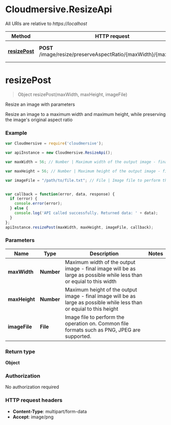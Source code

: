 # Cloudmersive.ResizeApi

All URIs are relative to *https://localhost*

Method | HTTP request | Description
------------- | ------------- | -------------
[**resizePost**](ResizeApi.md#resizePost) | **POST** /image/resize/preserveAspectRatio/{maxWidth}/{maxHeight} | Resize an image with parameters


<a name="resizePost"></a>
# **resizePost**
> Object resizePost(maxWidth, maxHeight, imageFile)

Resize an image with parameters

Resize an image to a maximum width and maximum height, while preserving the image&#39;s original aspect ratio

### Example
```javascript
var Cloudmersive = require('cloudmersive');

var apiInstance = new Cloudmersive.ResizeApi();

var maxWidth = 56; // Number | Maximum width of the output image - final image will be as large as possible while less than or equial to this width

var maxHeight = 56; // Number | Maximum height of the output image - final image will be as large as possible while less than or equial to this height

var imageFile = "/path/to/file.txt"; // File | Image file to perform the operation on.  Common file formats such as PNG, JPEG are supported.


var callback = function(error, data, response) {
  if (error) {
    console.error(error);
  } else {
    console.log('API called successfully. Returned data: ' + data);
  }
};
apiInstance.resizePost(maxWidth, maxHeight, imageFile, callback);
```

### Parameters

Name | Type | Description  | Notes
------------- | ------------- | ------------- | -------------
 **maxWidth** | **Number**| Maximum width of the output image - final image will be as large as possible while less than or equial to this width | 
 **maxHeight** | **Number**| Maximum height of the output image - final image will be as large as possible while less than or equial to this height | 
 **imageFile** | **File**| Image file to perform the operation on.  Common file formats such as PNG, JPEG are supported. | 

### Return type

**Object**

### Authorization

No authorization required

### HTTP request headers

 - **Content-Type**: multipart/form-data
 - **Accept**: image/png

